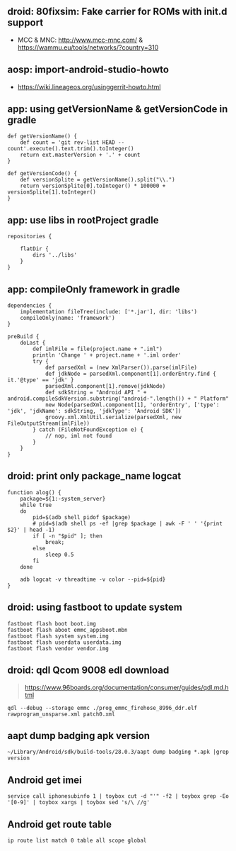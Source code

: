 ## droid: 80fixsim: Fake carrier for ROMs with init.d support

 - MCC & MNC: http://www.mcc-mnc.com/ & https://wammu.eu/tools/networks/?country=310

## aosp: import-android-studio-howto

 - https://wiki.lineageos.org/usinggerrit-howto.html
 
## app: using getVersionName & getVersionCode in gradle

```
def getVersionName() {
    def count = 'git rev-list HEAD --count'.execute().text.trim().toInteger()
    return ext.masterVersion + '.' + count
}
```
```
def getVersionCode() {
    def versionSplite = getVersionName().split("\\.")
    return versionSplite[0].toInteger() * 100000 + versionSplite[1].toInteger()
}
```

## app: use libs in rootProject gradle

    repositories {

        flatDir {
            dirs '../libs'
        }
    }
 
## app: compileOnly framework in gradle

```
dependencies {
    implementation fileTree(include: ['*.jar'], dir: 'libs')
    compileOnly(name: 'framework')
}
```
```
preBuild {
    doLast {
        def imlFile = file(project.name + ".iml")
        println 'Change ' + project.name + '.iml order'
        try {
            def parsedXml = (new XmlParser()).parse(imlFile)
            def jdkNode = parsedXml.component[1].orderEntry.find { it.'@type' == 'jdk' }
            parsedXml.component[1].remove(jdkNode)
            def sdkString = "Android API " + android.compileSdkVersion.substring("android-".length()) + " Platform"
            new Node(parsedXml.component[1], 'orderEntry', ['type': 'jdk', 'jdkName': sdkString, 'jdkType': 'Android SDK'])
            groovy.xml.XmlUtil.serialize(parsedXml, new FileOutputStream(imlFile))
        } catch (FileNotFoundException e) {
            // nop, iml not found
        }
    }
}
```
## droid: print only package_name logcat
```
function alog() {
    package=${1:-system_server}
    while true
    do
        pid=$(adb shell pidof $package)
        # pid=$(adb shell ps -ef |grep $package | awk -F ' ' '{print $2}' | head -1)
        if [ -n "$pid" ]; then
            break;
        else
            sleep 0.5
        fi
    done

    adb logcat -v threadtime -v color --pid=${pid}
}
```
## droid: using fastboot to update system
```
fastboot flash boot boot.img
fastboot flash aboot emmc_appsboot.mbn
fastboot flash system system.img
fastboot flash userdata userdata.img
fastboot flash vendor vendor.img
```
## droid: qdl Qcom 9008 edl download

> https://www.96boards.org/documentation/consumer/guides/qdl.md.html

`qdl --debug --storage emmc ./prog_emmc_firehose_8996_ddr.elf rawprogram_unsparse.xml patch0.xml`

## aapt dump badging apk version

`~/Library/Android/sdk/build-tools/28.0.3/aapt dump badging *.apk |grep version`

## Android get imei

`service call iphonesubinfo 1 | toybox cut -d "'" -f2 | toybox grep -Eo '[0-9]' | toybox xargs | toybox sed 's/\ //g'`

## Android get route table

`ip route list match 0 table all scope global`
